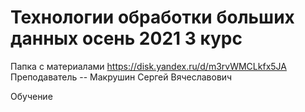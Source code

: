 # Технологии обработки больших данных осень 2021 3 курс
Папка с материалами https://disk.yandex.ru/d/m3rvWMCLkfx5JA
Преподаватель -- Макрушин Сергей Вячеславович 


Обучение 
